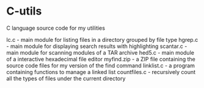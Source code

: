 # C-utils
C language source code for my utilities

lc.c - main module for listing files in a directory grouped by file type
hgrep.c - main module for displaying search results with highlighting
scantar.c - main module for scanning modules of a TAR archive
hed5.c - main module of a interactive hexadecimal file editor
myfind.zip - a ZIP file containing the source code files for my version of the find command
linklist.c - a program containing functions to manage a linked list
countfiles.c - recursively count all the types of files under the current directory
